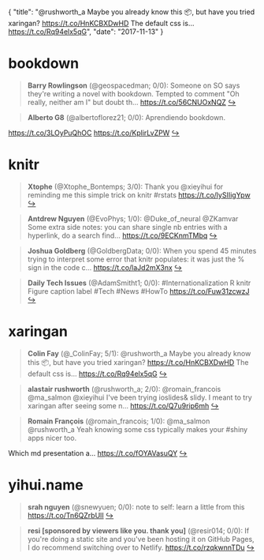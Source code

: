 {
  "title": "@rushworth_a Maybe you already know this 📦, but have you tried xaringan? https://t.co/HnKCBXDwHD The default css is… https://t.co/Rq94elx5qG",
  "date": "2017-11-13"
}

# bookdown

> **Barry Rowlingson** (@geospacedman; 0/0): Someone on SO says they're writing a novel with bookdown. Tempted to comment "Oh really, neither am I" but doubt th… https://t.co/56CNUOxNQZ  [&#8618;](https://twitter.com/xieyihui/status/929801906083581952)

<!-- -->


> **Alberto G8** (@albertoflorez21; 0/0): Aprendiendo bookdown.
>
https://t.co/3LOyPuQhOC https://t.co/KplirLvZPW  [&#8618;](https://twitter.com/xieyihui/status/929754927219531777)

<!-- -->


# knitr

> **Xtophe** (@Xtophe_Bontemps; 3/0): Thank you @xieyihui for reminding me this simple trick on knitr #rstats https://t.co/lySIIigYpw  [&#8618;](https://twitter.com/xieyihui/status/929669702988849152)

<!-- -->


> **Antdrew Nguyen** (@EvoPhys; 1/0): @Duke_of_neural @ZKamvar Some extra side notes: you can share single nb entries with a hyperlink, do a search find… https://t.co/9ECKnmTMbq  [&#8618;](https://twitter.com/xieyihui/status/929761428122357761)

<!-- -->


> **Joshua Goldberg** (@GoldbergData; 0/0): When you spend 45 minutes trying to interpret some error that knitr populates: it was just the % sign in the code c… https://t.co/laJd2mX3nx  [&#8618;](https://twitter.com/xieyihui/status/929868893690236933)

<!-- -->


> **Daily Tech Issues** (@AdamSmitht1; 0/0): #Internationalization R knitr Figure caption label
#Tech #News #HowTo
https://t.co/Fuw31zcwzJ  [&#8618;](https://twitter.com/xieyihui/status/929521416831225862)

<!-- -->


# xaringan

> **Colin Fay** (@_ColinFay; 5/1): @rushworth_a Maybe you already know this 📦, but have you tried xaringan?
https://t.co/HnKCBXDwHD
The default css is… https://t.co/Rq94elx5qG  [&#8618;](https://twitter.com/xieyihui/status/929627384277585922)

<!-- -->


> **alastair rushworth** (@rushworth_a; 2/0): @romain_francois @ma_salmon @xieyihui I've been trying ioslides&amp; slidy. I meant to try xaringan after seeing some n… https://t.co/Q7u9rip6mh  [&#8618;](https://twitter.com/xieyihui/status/929625836889755648)

<!-- -->


> **Romain François** (@romain_francois; 1/0): @ma_salmon @rushworth_a Yeah knowing some css typically makes your #shiny apps nicer too. 
>
Which md presentation a… https://t.co/fOYAVasuQY  [&#8618;](https://twitter.com/xieyihui/status/929624339145740289)

<!-- -->


# yihui.name

> **srah nguyen** (@snewyuen; 0/0): note to self: learn a little from this https://t.co/Tn6QZrbUlI  [&#8618;](https://twitter.com/xieyihui/status/929861864812699648)

<!-- -->


> **resi [sponsored by viewers like you. thank you]** (@resir014; 0/0): If you're doing a static site and you've been hosting it on GitHub Pages, I do recommend switching over to Netlify. https://t.co/rzqkwnnTDu  [&#8618;](https://twitter.com/xieyihui/status/929725259242078208)

<!-- -->


